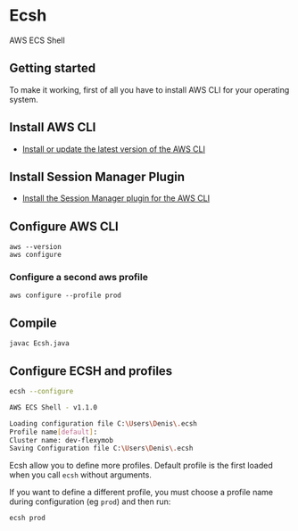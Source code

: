 # Ecsh

AWS ECS Shell

## Getting started

To make it working, first of all you have to install AWS CLI for your operating system.

## Install AWS CLI

- [Install or update the latest version of the AWS CLI](https://docs.aws.amazon.com/cli/latest/userguide/getting-started-install.html)

## Install Session Manager Plugin

- [Install the Session Manager plugin for the AWS CLI](https://docs.aws.amazon.com/systems-manager/latest/userguide/session-manager-working-with-install-plugin.html)

## Configure AWS CLI

```
aws --version
aws configure
```

### Configure a second aws profile

```
aws configure --profile prod
```

## Compile

```
javac Ecsh.java
```

## Configure ECSH and profiles

```bash
ecsh --configure

AWS ECS Shell - v1.1.0

Loading configuration file C:\Users\Denis\.ecsh
Profile name[default]:
Cluster name: dev-flexymob
Saving Configuration file C:\Users\Denis\.ecsh
```

Ecsh allow you to define more profiles.
Default profile is the first loaded when you call `ecsh` without arguments.

If you want to define a different profile, you must choose a profile name during configuration (eg `prod`) and then run:

```bash
ecsh prod
```
